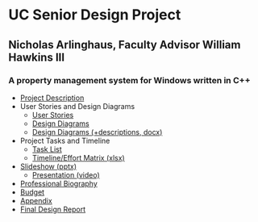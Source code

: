 # UC Senior Design Project
## Nicholas Arlinghaus, Faculty Advisor William Hawkins III

### A property management system for Windows written in C++

- [Project Description](docs/project-description.md)
- User Stories and Design Diagrams
    - [User Stories](docs/user-stories.md)
    - [Design Diagrams](docs/diagrams.pdf)
    - [Design Diagrams (+descriptions, docx)](docs/diagrams.docx)
- Project Tasks and Timeline
    - [Task List](docs/tasklist.md)
    - [Timeline/Effort Matrix (xlsx)](docs/timeline-effortmatrix.xlsx)
- [Slideshow (pptx)](docs/NickArlinghaus-Slideshow.pptx)
    - [Presentation (video)](https://drive.google.com/file/d/1rdj6pslvmDcIZl9OrKpzjC9RBPhAv9h7/view)
- [Professional Biography](docs/nick-arlinghaus-prof-bio.md)
- [Budget](docs/budget.md)
- [Appendix](docs/appendix.md)
- [Final Design Report](docs/finalreportTOC.md)